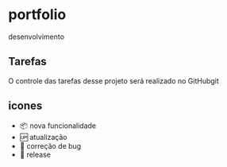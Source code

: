 # portfolio

desenvolvimento

## Tarefas

O controle das tarefas desse projeto será realizado no GitHubgit 

## icones

- :package: nova funcionalidade
- :up: atualização
- :bug: correção de bug
- :checkered_flag: release